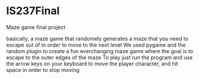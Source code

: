 # IS237Final
Maze game final project

basically, a maze game that randomely generates a maze that you need to escape out of in order to move to the next level
We used pygame and the random plugin to create a fun everchanging maze game where the goal is to escape to the outer edges of the maze
To play just run the program and use the arrow keys on your keyboard to move the player character, and hit space in order to stop moving
